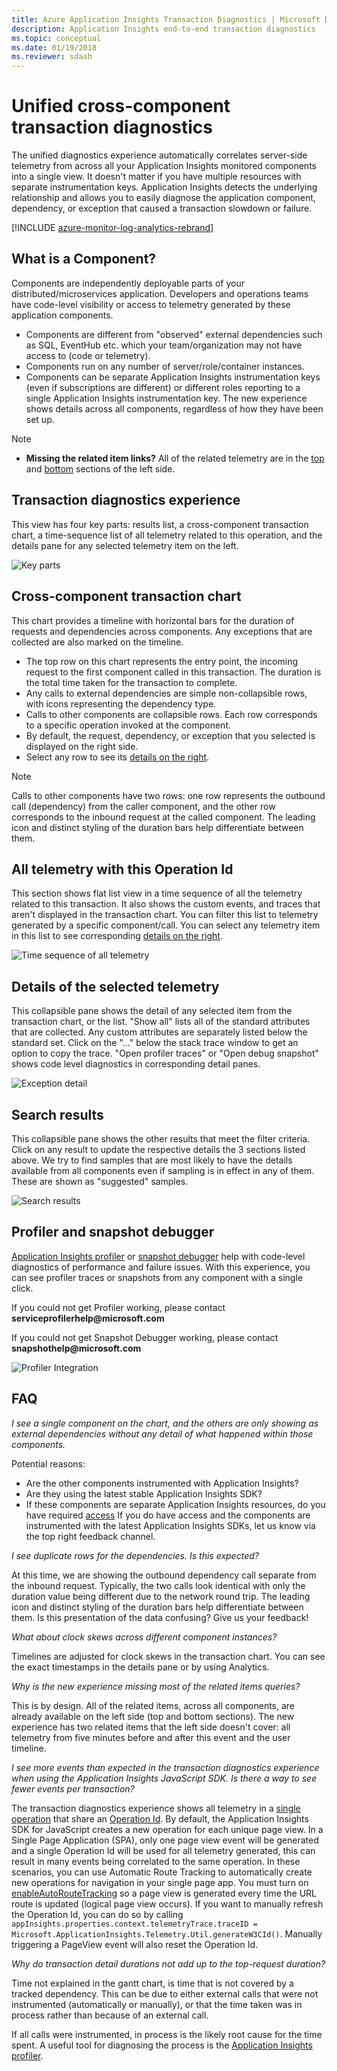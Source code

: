 ```yaml
---
title: Azure Application Insights Transaction Diagnostics | Microsoft Docs
description: Application Insights end-to-end transaction diagnostics
ms.topic: conceptual
ms.date: 01/19/2018
ms.reviewer: sdash
---
```


# Unified cross-component transaction diagnostics

The unified diagnostics experience automatically correlates server-side telemetry from across all your Application Insights monitored components into a single view. It doesn't matter if you have multiple resources with separate instrumentation keys. Application Insights detects the underlying relationship and allows you to easily diagnose the application component, dependency, or exception that caused a transaction slowdown or failure.

[!INCLUDE [azure-monitor-log-analytics-rebrand](../../../includes/azure-monitor-instrumentation-key-deprecation.md)]

## What is a Component?

Components are independently deployable parts of your distributed/microservices application. Developers and operations teams have code-level visibility or access to telemetry generated by these application components.

* Components are different from "observed" external dependencies such as SQL, EventHub etc. which your team/organization may not have access to (code or telemetry).
* Components run on any number of server/role/container instances.
* Components can be separate Application Insights instrumentation keys (even if subscriptions are different) or different roles reporting to a single Application Insights instrumentation key. The new experience shows details across all components, regardless of how they have been set up.

> [!NOTE]
> * **Missing the related item links?** All of the related telemetry are in the [top](#cross-component-transaction-chart) and [bottom](#all-telemetry-with-this-operation-id) sections of the left side. 

## Transaction diagnostics experience
This view has four key parts: results list, a cross-component transaction chart, a time-sequence list of all telemetry related to this operation, and the details pane for any selected telemetry item on the left.

![Key parts](media/transaction-diagnostics/4partsCrossComponent.png)

## Cross-component transaction chart

This chart provides a timeline with horizontal bars for the duration of requests and dependencies across components. Any exceptions that are collected are also marked on the timeline.

* The top row on this chart represents the entry point, the incoming request to the first component called in this transaction. The duration is the total time taken for the transaction to complete.
* Any calls to external dependencies are simple non-collapsible rows, with icons representing the dependency type.
* Calls to other components are collapsible rows. Each row corresponds to a specific operation invoked at the component.
* By default, the request, dependency, or exception that you selected is displayed on the right side.
* Select any row to see its [details on the right](#details-of-the-selected-telemetry). 

> [!NOTE]
> Calls to other components have two rows: one row represents the outbound call (dependency) from the caller component, and the other row corresponds to the inbound request at the called component. The leading icon and distinct styling of the duration bars help differentiate between them.

## All telemetry with this Operation Id

This section shows flat list view in a time sequence of all the telemetry related to this transaction. It also shows the custom events, and traces that aren't displayed in the transaction chart. You can filter this list to telemetry generated by a specific component/call. You can select any telemetry item in this list to see corresponding [details on the right](#details-of-the-selected-telemetry).

![Time sequence of all telemetry](media/transaction-diagnostics/allTelemetryDrawerOpened.png)

## Details of the selected telemetry

This collapsible pane shows the detail of any selected item from the transaction chart, or the list. "Show all" lists all of the standard attributes that are collected. Any custom attributes are separately listed below the standard set. Click on the "..." below the stack trace window to get an option to copy the trace. "Open profiler traces" or "Open debug snapshot" shows code level diagnostics in corresponding detail panes.

![Exception detail](media/transaction-diagnostics/exceptiondetail.png)

## Search results

This collapsible pane shows the other results that meet the filter criteria. Click on any result to update the respective details the 3 sections listed above. We try to find samples that are most likely to have the details available from all components even if sampling is in effect in any of them. These are shown as "suggested" samples.

![Search results](media/transaction-diagnostics/searchResults.png)

## Profiler and snapshot debugger

[Application Insights profiler](./profiler.md) or [snapshot debugger](snapshot-debugger.md) help with code-level diagnostics of performance and failure issues. With this experience, you can see profiler traces or snapshots from any component with a single click.

If you could not get Profiler working, please contact **serviceprofilerhelp\@microsoft.com**

If you could not get Snapshot Debugger working, please contact **snapshothelp\@microsoft.com**

![Profiler Integration](media/transaction-diagnostics/profilerTraces.png)

## FAQ

*I see a single component on the chart, and the others are only showing as external dependencies without any detail of what happened within those components.*

Potential reasons:

* Are the other components instrumented with Application Insights?
* Are they using the latest stable Application Insights SDK?
* If these components are separate Application Insights resources, do you have required [access](resources-roles-access-control.md)
If you do have access and the components are instrumented with the latest Application Insights SDKs, let us know via the top right feedback channel.

*I see duplicate rows for the dependencies. Is this expected?*

At this time, we are showing the outbound dependency call separate from the inbound request. Typically, the two calls look identical with only the duration value being different due to the network round trip. The leading icon and distinct styling of the duration bars help differentiate between them. Is this presentation of the data confusing? Give us your feedback!

*What about clock skews across different component instances?*

Timelines are adjusted for clock skews in the transaction chart. You can see the exact timestamps in the details pane or by using Analytics.

*Why is the new experience missing most of the related items queries?*

This is by design. All of the related items, across all components, are already available on the left side (top and bottom sections). The new experience has two related items that the left side doesn't cover: all telemetry from five minutes before and after this event and the user timeline.

*I see more events than expected in the transaction diagnostics experience when using the Application Insights JavaScript SDK. Is there a way to see fewer events per transaction?*

The transaction diagnostics experience shows all telemetry in a [single operation](correlation.md#data-model-for-telemetry-correlation) that share an [Operation Id](data-model-context.md#operation-id). By default, the Application Insights SDK for JavaScript creates a new operation for each unique page view. In a Single Page Application (SPA), only one page view event will be generated and a single Operation Id will be used for all telemetry generated, this can result in many events being correlated to the same operation. In these scenarios, you can use Automatic Route Tracking to automatically create new operations for navigation in your single page app. You must turn on [enableAutoRouteTracking](javascript.md#single-page-applications) so a page view is generated every time the URL route is updated (logical page view occurs). If you want to manually refresh the Operation Id, you can do so by calling `appInsights.properties.context.telemetryTrace.traceID = Microsoft.ApplicationInsights.Telemetry.Util.generateW3CId()`. Manually triggering a PageView event will also reset the Operation Id.

*Why do transaction detail durations not add up to the top-request duration?*

Time not explained in the gantt chart, is time that is not covered by a tracked dependency.
This can be due to either external calls that were not instrumented (automatically or manually), or that the time taken was in process rather than because of an external call.

If all calls were instrumented, in process is the likely root cause for the time spent. A useful tool for diagnosing the process is the [Application Insights profiler](./profiler.md).
